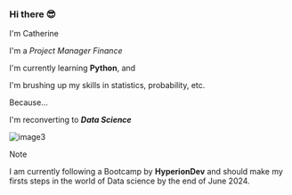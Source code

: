 ### Hi there 😎

I'm Catherine

I'm a *Project Manager Finance*

I'm currently learning __Python__, and 

I'm brushing up my skills in statistics, probability, etc.

Because...

I'm reconverting to _**Data Science**_

![image3](https://github.com/CatherineSchalbroeck/CatherineSchalbroeck/assets/77054227/3fbd4b91-afc4-46bf-8739-38125ab436fc)


> [!NOTE]
> I am currently following a Bootcamp by **HyperionDev** and should make my firsts steps in the world of Data science by the end of June 2024.


<!--
**CatherineSchalbroeck/CatherineSchalbroeck** is a ✨ _special_ ✨ repository because its `README.md` (this file) appears on your GitHub profile.

Here are some ideas to get you started:

- 🔭 I’m currently working on ...
- 🌱 I’m currently learning ...
- 👯 I’m looking to collaborate on ...
- 🤔 I’m looking for help with ...
- 💬 Ask me about ...
- 📫 How to reach me: ...
- 😄 Pronouns: ...
- ⚡ Fun fact: ...
-->
